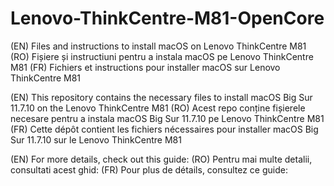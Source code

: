# Lenovo-ThinkCentre-M81-OpenCore
(EN) Files and instructions to install macOS on Lenovo ThinkCentre M81
(RO) Fișiere și instructiuni pentru a instala macOS pe Lenovo ThinkCentre M81
(FR) Fichiers et instructions pour installer macOS sur Lenovo ThinkCentre M81

(EN) This repository contains the necessary files to install macOS Big Sur 11.7.10 on the Lenovo ThinkCentre M81
(RO) Acest repo conține fișierele necesare pentru a instala macOS Big Sur 11.7.10 pe Lenovo ThinkCentre M81
(FR) Cette dépôt contient les fichiers nécessaires pour installer macOS Big Sur 11.7.10 sur le Lenovo ThinkCentre M81

(EN) For more details, check out this guide:
(RO) Pentru mai multe detalii, consultati acest ghid:
(FR) Pour plus de détails, consultez ce guide:
